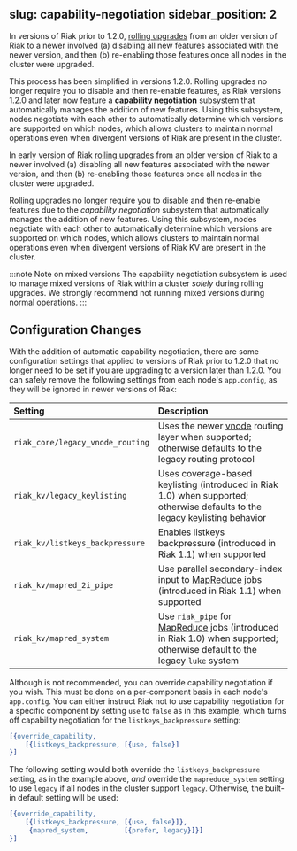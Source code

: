 slug: capability-negotiation
sidebar_position: 2
---

[glossary vnode]: ../../learn/glossary.md#vnode

[upgrade cluster]: ../../setup/upgrading/cluster.md

[usage mapreduce]: ../../developing/usage/mapreduce.md

In versions of Riak prior to 1.2.0, [rolling upgrades][upgrade cluster] from an older version of Riak to a newer involved (a) disabling all new features associated with the newer version, and then (b) re-enabling those features once all nodes in the cluster were upgraded.

This process has been simplified in versions 1.2.0. Rolling upgrades no longer require you to disable and then re-enable features, as Riak versions 1.2.0 and later now feature a **capability negotiation** subsystem that automatically manages the addition of new features. Using this subsystem, nodes negotiate with each other to automatically determine which versions are supported on which nodes, which allows clusters to maintain normal operations even when divergent versions of Riak are present in the cluster.

In early version of Riak [rolling upgrades][upgrade cluster] from an older version of Riak to a newer involved (a) disabling all new features associated with the newer version, and then (b) re-enabling those features once all nodes in the cluster were upgraded.

Rolling upgrades no longer require you to disable and then re-enable features due to the *capability negotiation* subsystem that automatically manages the addition of new features. Using this subsystem, nodes negotiate with each other to automatically determine which versions are supported on which nodes, which allows clusters to maintain normal operations even when divergent versions of Riak KV are present in the cluster.

:::note Note on mixed versions
The capability negotiation subsystem is used to manage mixed versions of Riak within a cluster *solely* during rolling upgrades. We strongly recommend not running mixed versions during normal operations.
:::

## Configuration Changes

With the addition of automatic capability negotiation, there are some configuration settings that applied to versions of Riak prior to 1.2.0 that no longer need to be set if you are upgrading to a version later than 1.2.0. You can safely remove the following settings from each node's `app.config`, as they will be ignored in newer versions of Riak:

| Setting                          | Description                                                                                                                                  |
|:---------------------------------|:---------------------------------------------------------------------------------------------------------------------------------------------|
| `riak_core/legacy_vnode_routing` | Uses the newer [vnode][glossary vnode] routing layer when supported; otherwise defaults to the legacy routing protocol                       |
| `riak_kv/legacy_keylisting`      | Uses coverage-based keylisting (introduced in Riak 1.0) when supported; otherwise defaults to the legacy keylisting behavior                 |
| `riak_kv/listkeys_backpressure`  | Enables listkeys backpressure (introduced in Riak 1.1) when supported                                                                        |
| `riak_kv/mapred_2i_pipe`         | Use parallel secondary-index input to [MapReduce][usage mapreduce] jobs (introduced in Riak 1.1) when supported                              |
| `riak_kv/mapred_system`          | Use `riak_pipe` for [MapReduce][usage mapreduce] jobs (introduced in Riak 1.0) when supported; otherwise default to the legacy `luke` system |

Although is not recommended, you can override capability negotiation if you wish. This must be done on a per-component basis in each node's `app.config`. You can either instruct Riak not to use capability negotiation for a specific component by setting `use` to `false` as in this example, which turns off capability negotiation for the `listkeys_backpressure` setting:

```erlang
[{override_capability,
    [{listkeys_backpressure, [{use, false}]
}]
```

The following setting would both override the `listkeys_backpressure` setting, as in the example above, *and* override the `mapreduce_system` setting to use `legacy` if all nodes in the cluster support `legacy`. Otherwise, the built-in default setting will be used:

```erlang
[{override_capability,
    [{listkeys_backpressure, [{use, false}]},
     {mapred_system,         [{prefer, legacy}]}]
}]
```